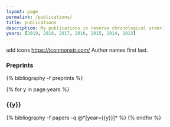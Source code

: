 ```yaml
---
layout: page
permalink: /publications/
title: publications
description: My publications in reverse chronological order.
years: [2019, 2018, 2017, 2016, 2015, 2014, 2013]
---
```






add icons https://iconmonstr.com/
Author names first last.

<h3 class="year">Preprints</h3>
{% bibliography -f preprints %}

{% for y in page.years %}
  <h3 class="year">{{y}}</h3>
  {% bibliography -f papers -q @*[year={{y}}]* %}
{% endfor %}

